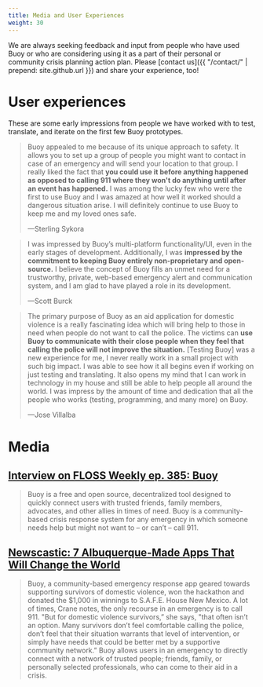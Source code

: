 ```yaml
---
title: Media and User Experiences
weight: 30
---
```


We are always seeking feedback and input from people who have used Buoy or who are considering using it as a part of their personal or community crisis planning action plan. Please [contact us]({{ "/contact/" | prepend: site.github.url }}) and share your experience, too!

# User experiences

These are some early impressions from people we have worked with to test, translate, and iterate on the first few Buoy prototypes.

> Buoy appealed to me because of its unique approach to safety. It allows you to set up a group of people you might want to contact in case of an emergency and will send your location to that group. I really liked the fact that **you could use it before anything happened as opposed to calling 911 where they won't do anything until after an event has happened.** I was among the lucky few who were the first to use Buoy and I was amazed at how well it worked should a dangerous situation arise. I will definitely continue to use Buoy to keep me and my loved ones safe.
>
> &mdash;Sterling Sykora

> I was impressed by Buoy’s multi-platform functionality/UI, even in the early stages of development. Additionally, I was **impressed by the commitment to keeping Buoy entirely non-proprietary and open-source.** I believe the concept of Buoy fills an unmet need for a trustworthy, private, web-based emergency alert and communication system, and I am glad to have played a role in its development.
> 
> &mdash;Scott Burck

> The primary purpose of Buoy as an aid application for domestic violence is a really fascinating idea which will bring help to those in need when people do not want to call the police. The victims can **use Buoy to communicate with their close people when they feel that calling the police will not improve the situation.** [Testing Buoy] was a new experience for me, I never really work in a small project with such big impact. I was able to see how it all begins even if working on just testing and translating. It also opens my mind that I can work in technology in my house and still be able to help people all around the world. I was impress by the amount of time and dedication that all the people who works (testing, programming, and many more) on Buoy.
> 
> &mdash;Jose Villalba

# Media

## [Interview on FLOSS Weekly ep. 385: Buoy](https://twit.tv/shows/floss-weekly/episodes/385?autostart=false)

> Buoy is a free and open source, decentralized tool designed to quickly connect users with trusted friends, family members, advocates, and other allies in times of need. Buoy is a community-based crisis response system for any emergency in which someone needs help but might not want to – or can’t – call 911.

## [Newscastic: 7 Albuquerque-Made Apps That Will Change the World](https://www.newscastic.com/news/7-albuquerque-made-apps-that-will-change-the-world-2995025/)

> Buoy, a community-based emergency response app geared towards supporting survivors of domestic violence, won the hackathon and donated the $1,000 in winnings to S.A.F.E. House New Mexico. A lot of times, Crane notes, the only recourse in an emergency is to call 911. "But for domestic violence survivors,” she says, "that often isn’t an option. Many survivors don’t feel comfortable calling the police, don’t feel that their situation warrants that level of intervention, or simply have needs that could be better met by a supportive community network.” Buoy allows users in an emergency to directly connect with a network of trusted people; friends, family, or personally selected professionals, who can come to their aid in a crisis.
